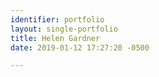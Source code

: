```yaml
---
identifier: portfolio
layout: single-portfolio
title: Helen Gardner
date: 2019-01-12 17:27:20 -0500

---
```

